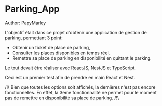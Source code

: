 # Parking_App
Author: PapyMarley

L'objectif était dans ce projet d'obtenir une application de gestion de parking, permettant 3 point:
- Obtenir un ticket de place de parking,
- Consulter les places disponibles en temps réel,
- Remettre sa place de parking en disponibilité en quittant le parking.

Le tout devait être réaliser avec ReactJS, NestJS et TypeScript.

Ceci est un premier test afin de prendre en main React et Nest.


/!\ Bien que toutes les options soit affichés, la dernières n'est pas encore fonctionnelles.
En effet, la 3eme fonctionnalité ne permet pour le moment pas de remettre en disponibilité sa place de parking. /!\
